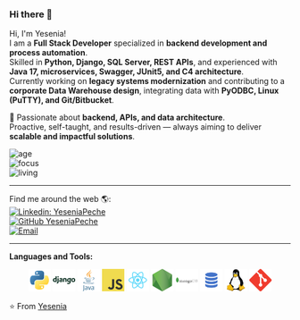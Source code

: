 ### Hi there 👋

Hi, I'm Yesenia!  
I am a **Full Stack Developer** specialized in **backend development and process automation**.  
Skilled in **Python, Django, SQL Server, REST APIs**, and experienced with **Java 17, microservices, Swagger, JUnit5, and C4 architecture**.  
Currently working on **legacy systems modernization** and contributing to a **corporate Data Warehouse design**, integrating data with **PyODBC, Linux (PuTTY), and Git/Bitbucket**.

🚀 Passionate about **backend, APIs, and data architecture**.  
Proactive, self-taught, and results-driven — always aiming to deliver **scalable and impactful solutions**.  

![age](https://img.shields.io/badge/age-30-blue)  
![focus](https://img.shields.io/badge/Backend%20&%20Automation-brightgreen)  
![living](https://img.shields.io/badge/living-Perú-3c9)  

---

Find me around the web 🌎:  
[![Linkedin: YeseniaPeche](https://img.shields.io/badge/-YeseniaPeche-blue?style=flat-square&logo=Linkedin&logoColor=white&link=https://www.linkedin.com/in/ypeche-proyectos)](https://www.linkedin.com/in/ypeche-proyectos)  
[![GitHub YeseniaPeche](https://img.shields.io/github/followers/YeseniaPeche?label=follow&style=social)](https://github.com/LizetPV/LizetPV)  
<a href="mailto:lizet.peche@gmail.com"><img alt="Email" src="https://img.shields.io/badge/Email-lizet.peche@gmail.com-blue?style=flat&logo=gmail"></a>  

---

**Languages and Tools:**  

<p align="center">
  <code><img height="40" src="https://raw.githubusercontent.com/github/explore/master/topics/python/python.png"></code>
  <code><img height="40" src="https://raw.githubusercontent.com/github/explore/master/topics/django/django.png"></code>
  <code><img height="40" src="https://raw.githubusercontent.com/github/explore/master/topics/java/java.png"></code>
  <code><img height="40" src="https://raw.githubusercontent.com/github/explore/master/topics/javascript/javascript.png"></code>
  <code><img height="40" src="https://raw.githubusercontent.com/github/explore/master/topics/react/react.png"></code>
  <code><img height="40" src="https://raw.githubusercontent.com/github/explore/master/topics/nodejs/nodejs.png"></code>
  <code><img height="40" src="https://raw.githubusercontent.com/github/explore/master/topics/mongodb/mongodb.png"></code>
  <code><img height="40" src="https://raw.githubusercontent.com/github/explore/master/topics/sql/sql.png"></code>
  <code><img height="40" src="https://raw.githubusercontent.com/github/explore/master/topics/linux/linux.png"></code>
  <code><img height="40" src="https://raw.githubusercontent.com/github/explore/master/topics/git/git.png"></code>
</p>

⭐️ From [Yesenia](https://www.linkedin.com/in/ypeche-proyectos)


